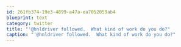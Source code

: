 ```yaml
---
id: 261fb374-19e3-4899-a47a-ea7052059ab4
blueprint: text
category: twitter
title: "'@hnldriver followed.  What kind of work do you do?"
caption: "'@hnldriver followed.  What kind of work do you do?"
---
```

